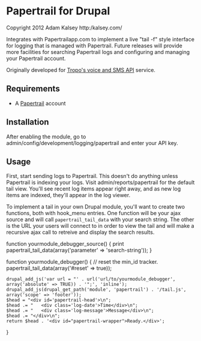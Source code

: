 Papertrail for Drupal
======================

Copyright 2012 Adam Kalsey http:/kalsey.com/

Integrates with Papertrailapp.com to implement a live "tail -f" style interface for logging that is managed with Papertrail. Future releases will provide more facilities for searching Papertrail logs and configuring and managing your Papertrail account.

Originally developed for [Tropo's voice and SMS API](http://tropo.com/) service.

Requirements
------------

* A [Papertrail](http://papertrailapp.com/) account

Installation
------------

After enabling the module, go to admin/config/development/logging/papertrail and enter your API key.

Usage
-----

First, start sending logs to Papertrail. This doesn't do anything unless Papertrail is indexing your logs. Visit admin/reports/papertrail for the default tail view. You'll see recent log items appear right away, and as new log items are indexed, they'll appear in the log viewer.

To implement a tail in your own Drupal module, you'll want to create two functions, both with hook_menu entries. One function will be your ajax source and will call `papertrail_tail_data` with your search string. The other is the URL your users will connect to in order to view the tail and will make a recursive ajax call to retreive and display the search results.

  function yourmodule_debugger_source() {
    print papertrail_tail_data(array('parameter' => 'search-string'));
  }

  function yourmodule_debugger() {
    // reset the min_id tracker.
    papertrail_tail_data(array('#reset' => true));
  
    drupal_add_js('var url = "' . url('url/to/yourmodule_debugger', array('absolute' => TRUE)) . '";', 'inline');
    drupal_add_js(drupal_get_path('module', 'papertrail') . '/tail.js', array('scope' => 'footer'));
    $head = "<div id='papertrail-head'>\n";
    $head .= "   <div class='log-date'>Time</div>\n";
    $head .= "   <div class='log-message'>Message</div>\n";
    $head .= "</div>\n";
    return $head . '<div id="papertrail-wrapper">Ready.</div>';
  }